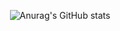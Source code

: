<p align="center">
  <img src="https://github-readme-stats.vercel.app/api?username=lgshogun&show_icons=true&theme=dark" alt="Anurag's GitHub stats">
</p>
